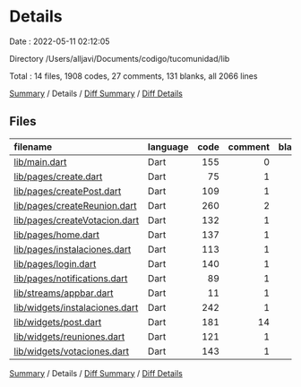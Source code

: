 # Details

Date : 2022-05-11 02:12:05

Directory /Users/alljavi/Documents/codigo/tucomunidad/lib

Total : 14 files,  1908 codes, 27 comments, 131 blanks, all 2066 lines

[Summary](results.md) / Details / [Diff Summary](diff.md) / [Diff Details](diff-details.md)

## Files
| filename | language | code | comment | blank | total |
| :--- | :--- | ---: | ---: | ---: | ---: |
| [lib/main.dart](/lib/main.dart) | Dart | 155 | 0 | 11 | 166 |
| [lib/pages/create.dart](/lib/pages/create.dart) | Dart | 75 | 1 | 6 | 82 |
| [lib/pages/createPost.dart](/lib/pages/createPost.dart) | Dart | 109 | 1 | 10 | 120 |
| [lib/pages/createReunion.dart](/lib/pages/createReunion.dart) | Dart | 260 | 2 | 14 | 276 |
| [lib/pages/createVotacion.dart](/lib/pages/createVotacion.dart) | Dart | 132 | 1 | 10 | 143 |
| [lib/pages/home.dart](/lib/pages/home.dart) | Dart | 137 | 1 | 12 | 150 |
| [lib/pages/instalaciones.dart](/lib/pages/instalaciones.dart) | Dart | 113 | 1 | 10 | 124 |
| [lib/pages/login.dart](/lib/pages/login.dart) | Dart | 140 | 1 | 10 | 151 |
| [lib/pages/notifications.dart](/lib/pages/notifications.dart) | Dart | 89 | 1 | 11 | 101 |
| [lib/streams/appbar.dart](/lib/streams/appbar.dart) | Dart | 11 | 1 | 5 | 17 |
| [lib/widgets/instalaciones.dart](/lib/widgets/instalaciones.dart) | Dart | 242 | 1 | 11 | 254 |
| [lib/widgets/post.dart](/lib/widgets/post.dart) | Dart | 181 | 14 | 8 | 203 |
| [lib/widgets/reuniones.dart](/lib/widgets/reuniones.dart) | Dart | 121 | 1 | 6 | 128 |
| [lib/widgets/votaciones.dart](/lib/widgets/votaciones.dart) | Dart | 143 | 1 | 7 | 151 |

[Summary](results.md) / Details / [Diff Summary](diff.md) / [Diff Details](diff-details.md)